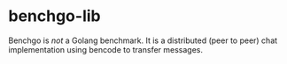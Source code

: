 benchgo-lib
===========

Benchgo is *not* a Golang benchmark. It is a distributed (peer to peer) chat implementation using bencode to transfer messages.